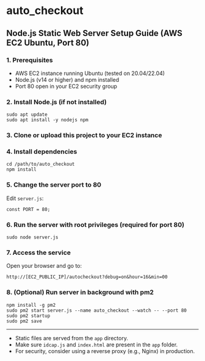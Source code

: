 # auto_checkout

## Node.js Static Web Server Setup Guide (AWS EC2 Ubuntu, Port 80)

### 1. Prerequisites
- AWS EC2 instance running Ubuntu (tested on 20.04/22.04)
- Node.js (v14 or higher) and npm installed
- Port 80 open in your EC2 security group

### 2. Install Node.js (if not installed)
```
sudo apt update
sudo apt install -y nodejs npm
```

### 3. Clone or upload this project to your EC2 instance

### 4. Install dependencies
```
cd /path/to/auto_checkout
npm install
```

### 5. Change the server port to 80
Edit `server.js`:
```
const PORT = 80;
```

### 6. Run the server with root privileges (required for port 80)
```
sudo node server.js
```

### 7. Access the service
Open your browser and go to:
```
http://[EC2_PUBLIC_IP]/autocheckout?debug=on&hour=16&min=00
```

### 8. (Optional) Run server in background with pm2
```
npm install -g pm2
sudo pm2 start server.js --name auto_checkout --watch -- --port 80
sudo pm2 startup
sudo pm2 save
```

---
- Static files are served from the `app` directory.
- Make sure `idcap.js` and `index.html` are present in the `app` folder.
- For security, consider using a reverse proxy (e.g., Nginx) in production.
